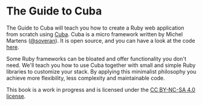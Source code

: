 The Guide to Cuba
=================

The Guide to Cuba will teach you how to create a Ruby web application from
scratch using [Cuba][cuba]. Cuba is a micro framework written by Michel Martens
([@soveran][soveran]). It is open source, and you can have a look at the
code [here][code].

Some Ruby frameworks can be bloated and offer functionality you don't need.
We'll teach you how to use Cuba together with small and simple Ruby libraries
to customize your stack. By applying this minimalist philosophy you achieve
more flexibility, less complexity and maintainable code.

This book is a work in progress and is licensed under the
[CC BY-NC-SA 4.0 license][license].

[code]: https://github.com/soveran/cuba
[cuba]: http://cuba.is
[license]: http://creativecommons.org/licenses/by-nc-sa/4.0/
[soveran]: https://github.com/soveran
